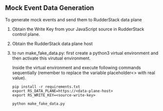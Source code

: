 
## Mock Event Data Generation

To generate mock events and send them to RudderStack data plane

1. Obtain the Write Key from your JavaScript source in RudderStack control plane.

2. Obtain the RudderStack data plane host

3. to run make_fake_data.py: first create a python3 virtual environment and then activate this virutual environment.

   Inside the virtual environment and execute following commands sequentially (remember to replace the variable placeholder<> with real value).
    ```
    pip install -r requirements.txt
    export RS_DATA_PLANE=https://<data-plane-host>
    export RS_WRITE_KEY=<source-write-key>

    python make_fake_data.py
    ```
